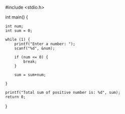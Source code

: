 #include <stdio.h>

int main() {
    
    int num;
    int sum = 0;
    
    while (1) {
        printf("Enter a number: ");
        scanf("%d", &num);
        
        if (num <= 0) {
            break;
        }
        
        sum = sum+num;
        
    }
    
    printf("Total sum of positive number is: %d", sum);
    return 0;
}
